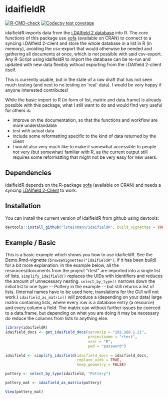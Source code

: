 
# idaifieldR

<!-- badges: start -->
[![R-CMD-check](https://github.com/lsteinmann/idaifieldR/workflows/R-CMD-check/badge.svg)](https://github.com/lsteinmann/idaifieldR/actions)
[![Codecov test coverage](https://codecov.io/gh/lsteinmann/idaifieldR/branch/main/graph/badge.svg)](https://codecov.io/gh/lsteinmann/idaifieldR?branch=main)
<!-- badges: end -->

idaifieldR imports data from the [i.DAIfield 2 database](https://github.com/dainst/idai-field) into R. The core functions of this package use [sofa](https://github.com/ropensci/sofa) (available on CRAN) to connect to a syncing i.DAIfield 2-client and store the whole database in a list in R (in memory), avoiding the csv-export that would otherwise be needed and gathering all documents at once, which is not possible with said csv-export. Any R-Script using idaifieldR to import the database can be re-run and updated with new data flexibly without exporting from the i.DAIfield 2-client itself.

This is currently usable, but in the state of a raw draft that has not seen much testing (and next to no testing on 'real' data). I would be very happy if anyone interested contributes! 

While the basic import to R (in form of list, matrix and data.frame) is already possible with this package, what I still want to do and would find very useful for others is: 
* improve on the documentation, so that the functions and workflow are more understandable
* test with actual data
* include some reformatting specific to the kind of data returned by the client
* I would also very much like to make it somewhat accessible to people not very (but somewhat) familiar with R, as the current output still requires some reformatting that might not be very easy for new users.

## Dependencies

idaifieldR depends on the R-package [sofa](https://github.com/ropensci/sofa) (available on CRAN) and needs a syncing [i.DAIfield 2-Client](https://github.com/dainst/idai-field) to work.

## Installation

You can install the current version of idaifieldR from github using devtools:

``` r
devtools::install_github("lsteinmann/idaifieldR", build_vignettes = TRUE)
```



## Example / Basic 

This is a basic example which shows you how to use idaifieldR. See the Demo.Rmd-vignette (`browseVignettes("idaifieldR")`, if it has been build) for a bit more explanation. In the example below, all the resources/documents from the project "rtest" are imported into a single list of lists. `simplify_idaifield()` replaces the UIDs with identifiers and reduces the amount of unnecessary nesting.  `select_by_type()` narrows down the initial list to one type -- Pottery in the example -- but still returns a list of lists. (Internal names have to be used here, translations for the GUI will not work.) `idaifield_as_matrix()` will produce a (depending on your data) large matrix containing lists, where every row is a database entry (a resource) and every column a field. The matrix can without further issues be coerced to a data.frame, but depending on what you are doing it may be necessary do reduce the columns from lists to anything else.

``` r
library(idaifieldR)
idaifield_docs <- get_idaifield_docs(serverip = "192.168.1.21",
                                     projectname = "rtest", 
                                     user = "R",
                                     pwd = "password")
                                     
idaifield <- simplify_idaifield(idaifield_docs = idaifield_docs,
                                replace_uids = TRUE,
                                keep_geometry = FALSE)

pottery <- select_by_type(idaifield, "Pottery")

pottery_mat <- idaifield_as_matrix(pottery)

View(pottery_mat)
```

